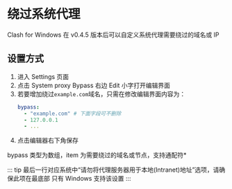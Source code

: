 # 绕过系统代理

Clash for Windows 在 v0.4.5 版本后可以自定义系统代理需要绕过的域名或 IP

## 设置方式

1. 进入 Settings 页面
2. 点击 System proxy Bypass 右边 Edit 小字打开编辑界面
3. 若要增加绕过`example.com`域名，只需在修改编辑界面内容为：
   ```yaml
   bypass:
     - "example.com" # 下面字段可不删除
     - 127.0.0.1
     - ...
   ```
4. 点击编辑器右下角保存

bypass 类型为数组，item 为需要绕过的域名或节点，支持通配符\*

::: tip
最后一行对应系统中“请勿将代理服务器用于本地(Intranet)地址”选项，请确保此项在最底部
只有 Windows 支持该设置
:::
